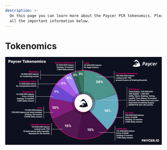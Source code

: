 ```yaml
---
description: >-
  On this page you can learn more about the Paycer PCR tokenomics. Please find
  all the important information below.
---
```


# Tokenomics

![Paycer Tokenomics](../.gitbook/assets/paycer-tokenomics.png)

